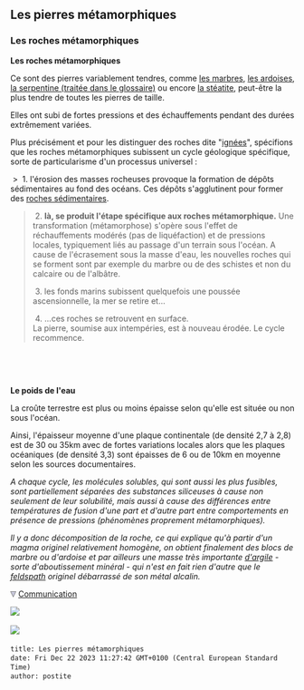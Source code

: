 ## Les pierres métamorphiques
### Les roches métamorphiques
 **Les roches métamorphiques**  

Ce sont des pierres variablement tendres, comme [les marbres](marbres.html), [les ardoises](ardoise.html), [la serpentine (traitée dans le glossaire)](serpentine.html) ou encore [la stéatite](steatite.html), peut-être la plus tendre de toutes les pierres de taille.

Elles ont subi de fortes pressions et des échauffements pendant des durées extrêmement variées.

Plus précisément et pour les distinguer des roches dite "[ignées](ignees.html)", spécifions que les roches métamorphiques subissent un cycle géologique spécifique, sorte de particularisme d'un processus universel :

 >  1. l'érosion des masses rocheuses provoque la formation de dépôts sédimentaires au fond des océans. Ces dépôts s'agglutinent pour former des [roches sédimentaires](sedimentaires.html).
> 
>  2. **là, se produit l'étape spécifique aux roches métamorphique.** Une transformation (métamorphose) s'opère sous l'effet de réchauffements modérés (pas de liquéfaction) et de pressions locales, typiquement liés au passage d'un terrain sous l'océan. A cause de l'écrasement sous la masse d'eau, les nouvelles roches qui se forment sont par exemple du marbre ou de des schistes et non du calcaire ou de l'albâtre.
> 
>  3. les fonds marins subissent quelquefois une poussée ascensionnelle, la mer se retire et...
> 
>  4. ...ces roches se retrouvent en surface.  
> La pierre, soumise aux intempéries, est à nouveau érodée. Le cycle recommence.

 

 

**Le poids de l'eau**

La croûte terrestre est plus ou moins épaisse selon qu'elle est située ou non sous l'océan.

Ainsi, l'épaisseur moyenne d'une plaque continentale (de densité 2,7 à 2,8) est de 30 ou 35km avec de fortes variations locales alors que les plaques océaniques (de densité 3,3) sont épaisses de 6 ou de 10km en moyenne selon les sources documentaires.

_A chaque cycle, les molécules solubles, qui sont aussi les plus fusibles, sont partiellement séparées des substances siliceuses à cause non seulement de leur solubilité, mais aussi à cause des différences entre températures de fusion d'une part et d'autre part entre comportements en présence de pressions (phénomènes proprement métamorphiques)._

_Il y a donc décomposition de la roche, ce qui explique qu'à partir d'un magma originel relativement homogène, on obtient finalement des blocs de marbre ou d'ardoise et par ailleurs une masse très importante [d'argile](argile.html) - sorte d'aboutissement minéral - qui n'est en fait rien d'autre que le [feldspath](feldspath.html) originel débarrassé de son métal alcalin._



![](images/flechebas.gif) [Communication](http://www.artrealite.com/annonceurs.htm) 

[![](https://cbonvin.fr/sites/regie.artrealite.com/visuels/campagne1.png)](index-2.html#20131014)

![](https://cbonvin.fr/sites/regie.artrealite.com/visuels/campagne2.png)
```
title: Les pierres métamorphiques
date: Fri Dec 22 2023 11:27:42 GMT+0100 (Central European Standard Time)
author: postite
```
